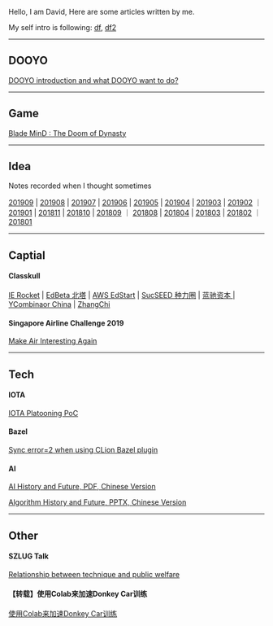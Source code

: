 
Hello, I am David, Here are some articles written by me.

My self intro is following: [df]( /dooyo/df ), [df2]( /dooyo/df2 )



---
## DOOYO

[DOOYO introduction and what DOOYO want to do?]( /dooyo/dooyo_intro_4_csme )


---
## Game

[Blade MinD : The Doom of Dynasty]( /cike/readme_en )


---
## Idea

Notes recorded when I thought sometimes

[201909]( /idea/201909 ) | [201908]( /idea/201908 ) | [201907]( /idea/201907 ) | [201906]( /idea/201906 ) | 
[201905]( /idea/201905 ) | [201904]( /idea/201904 ) | [201903]( /idea/201903 ) | [201902]( /idea/201902 ) ｜
[201901]( /idea/201901 ) | [201811]( /idea/201811 ) | [201810]( /idea/201810 ) | [201809]( /idea/201809 ) ｜
[201808]( /idea/201808 ) | [201804]( /idea/201804 ) | [201803]( /idea/201803 ) | [201802]( /idea/201802 ) ｜
[201801]( /idea/201801 )


---
## Captial

#### Classkull
[IE Rocket]( /classkull/ierockets )
|
[EdBeta 北塔]( /classkull/edbeta )
|
[AWS EdStart]( /classkull/awsedstart )
|
[SucSEED 种力圈]( /classkull/sucseed )
|
[蓝驰资本 ]( /classkull/brv )
|
[YCombinaor China]( /classkull/ycombinator )
|
[ZhangChi]( /classkull/zhangchi )

#### Singapore Airline Challenge 2019

[Make Air Interesting Again]( /saac2019/SingaporeAirlineAppChallenge2019_RoaringWhale_201908101858.pdf )


---
## Tech

#### IOTA

[IOTA Platooning PoC]( /other/iota_based_platooning )
 

#### Bazel

[Sync error=2 when using CLion Bazel plugin]( /tech/clion_bazel_plugin )
 
 
#### AI

[AI History and Future, PDF, Chinese Version]( /tech/AI_History_and_Future.df.20190517.1307.pdf )

[Algorithm History and Future, PPTX, Chinese Version]( /tech/Algorithm_History_and_Future.df.df.20190710.1834.pptx )
 

---
## Other

#### SZLUG Talk 

[Relationship between technique and public welfare](/other/szlug_talk_with_xiaoban_20190224)

#### 【转载】使用Colab来加速Donkey Car训练 
[使用Colab来加速Donkey Car训练]( http://kevingor.com/2019/08/use_colab_gpu_to_train_donkeycar/ )



